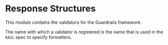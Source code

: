 # Response Structures

This module contains the validators for the Guardrails framework.

The name with which a validator is registered is the name that is used
in the `RAIL` spec to specify formatters.

